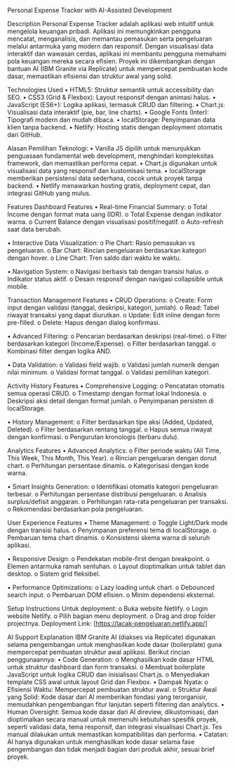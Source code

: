 Personal Expense Tracker with AI-Assisted Development

Description
Personal Expense Tracker adalah aplikasi web intuitif untuk mengelola keuangan pribadi. Aplikasi ini memungkinkan pengguna mencatat, menganalisis, dan memantau pemasukan serta pengeluaran melalui antarmuka yang modern dan responsif. Dengan visualisasi data interaktif dan wawasan cerdas, aplikasi ini membantu pengguna memahami pola keuangan mereka secara efisien. Proyek ini dikembangkan dengan bantuan AI (IBM Granite via Replicate) untuk mempercepat pembuatan kode dasar, memastikan efisiensi dan struktur awal yang solid.

Technologies Used
•	HTML5: Struktur semantik untuk accessibility dan SEO.
•	CSS3 (Grid & Flexbox): Layout responsif dengan animasi halus.
•	JavaScript (ES6+): Logika aplikasi, termasuk CRUD dan filtering.
•	Chart.js: Visualisasi data interaktif (pie, bar, line charts).
•	Google Fonts (Inter): Tipografi modern dan mudah dibaca.
•	localStorage: Penyimpanan data klien tanpa backend.
•	Netlify: Hosting statis dengan deployment otomatis dari GitHub.

Alasan Pemilihan Teknologi:
•	Vanilla JS dipilih untuk menunjukkan penguasaan fundamental web development, menghindari kompleksitas framework, dan memastikan performa cepat.
•	Chart.js digunakan untuk visualisasi data yang responsif dan kustomisasi tema.
•	localStorage memberikan persistensi data sederhana, cocok untuk proyek tanpa backend.
•	Netlify menawarkan hosting gratis, deployment cepat, dan integrasi GitHub yang mulus.

Features
Dashboard Features
•	Real-time Financial Summary:
o	Total Income dengan format mata uang (IDR).
o	Total Expense dengan indikator warna.
o	Current Balance dengan visualisasi positif/negatif.
o	Auto-refresh saat data berubah.

•	Interactive Data Visualization:
o	Pie Chart: Rasio pemasukan vs pengeluaran.
o	Bar Chart: Rincian pengeluaran berdasarkan kategori dengan hover.
o	Line Chart: Tren saldo dari waktu ke waktu.

•	Navigation System:
o	Navigasi berbasis tab dengan transisi halus.
o	Indikator status aktif.
o	Desain responsif dengan navigasi collapsible untuk mobile.

Transaction Management Features
•	CRUD Operations:
o	Create: Form input dengan validasi (tanggal, deskripsi, kategori, jumlah).
o	Read: Tabel riwayat transaksi yang dapat diurutkan.
o	Update: Edit inline dengan form pre-filled.
o	Delete: Hapus dengan dialog konfirmasi.

•	Advanced Filtering:
o	Pencarian berdasarkan deskripsi (real-time).
o	Filter berdasarkan kategori (Income/Expense).
o	Filter berdasarkan tanggal.
o	Kombinasi filter dengan logika AND.

•	Data Validation:
o	Validasi field wajib.
o	Validasi jumlah numerik dengan nilai minimum.
o	Validasi format tanggal.
o	Validasi pemilihan kategori.

Activity History Features
•	Comprehensive Logging:
o	Pencatatan otomatis semua operasi CRUD.
o	Timestamp dengan format lokal Indonesia.
o	Deskripsi aksi detail dengan format jumlah.
o	Penyimpanan persisten di localStorage.

•	History Management:
o	Filter berdasarkan tipe aksi (Added, Updated, Deleted).
o	Filter berdasarkan rentang tanggal.
o	Hapus semua riwayat dengan konfirmasi.
o	Pengurutan kronologis (terbaru dulu).

Analytics Features
•	Advanced Analytics:
o	Filter periode waktu (All Time, This Week, This Month, This Year).
o	Rincian pengeluaran dengan donut chart.
o	Perhitungan persentase dinamis.
o	Kategorisasi dengan kode warna.

•	Smart Insights Generation:
o	Identifikasi otomatis kategori pengeluaran terbesar.
o	Perhitungan persentase distribusi pengeluaran.
o	Analisis surplus/defisit anggaran.
o	Perhitungan rata-rata pengeluaran per transaksi.
o	Rekomendasi berdasarkan pola pengeluaran.

User Experience Features
•	Theme Management:
o	Toggle Light/Dark mode dengan transisi halus.
o	Penyimpanan preferensi tema di localStorage.
o	Pembaruan tema chart dinamis.
o	Konsistensi skema warna di seluruh aplikasi.

•	Responsive Design:
o	Pendekatan mobile-first dengan breakpoint.
o	Elemen antarmuka ramah sentuhan.
o	Layout dioptimalkan untuk tablet dan desktop.
o	Sistem grid fleksibel.

•	Performance Optimizations:
o	Lazy loading untuk chart.
o	Debounced search input.
o	Pembaruan DOM efisien.
o	Minim dependensi eksternal.

Setup Instructions
Untuk deployment:
o	Buka website Netlify.
o	Login website Netlify.
o	Pilih bagian menu deployment.
o	Drag and drop folder projectnya.
Deployment Link: [https://lacak-pengeluaran.netlify.app/]

AI Support Explanation
IBM Granite AI (diakses via Replicate) digunakan selama pengembangan untuk menghasilkan kode dasar (boilerplate) guna mempercepat pembuatan struktur awal aplikasi. Berikut rincian penggunaannya:
•	Code Generation:
o	Menghasilkan kode dasar HTML untuk struktur dashboard dan form transaksi.
o	Membuat boilerplate JavaScript untuk logika CRUD dan inisialisasi Chart.js.
o	Menyediakan template CSS awal untuk layout Grid dan Flexbox.
•	Dampak Nyata:
o	Efisiensi Waktu: Mempercepat pembuatan struktur awal.
o	Struktur Awal yang Solid: Kode dasar dari AI memberikan fondasi yang terorganisir, memudahkan pengembangan fitur lanjutan seperti filtering dan analytics.
•	Human Oversight: Semua kode dasar dari AI direview, dikustomisasi, dan dioptimalkan secara manual untuk memenuhi kebutuhan spesifik proyek, seperti validasi data, tema responsif, dan integrasi visualisasi Chart.js. Tes manual dilakukan untuk memastikan kompatibilitas dan performa.
•	Catatan: AI hanya digunakan untuk menghasilkan kode dasar selama fase pengembangan dan tidak menjadi bagian dari produk akhir, sesuai brief proyek.

